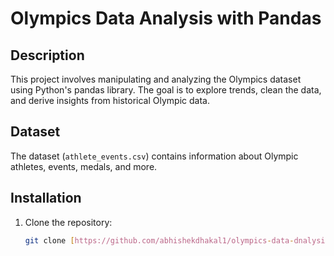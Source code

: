 # Olympics Data Analysis with Pandas

## Description
This project involves manipulating and analyzing the Olympics dataset using Python's pandas library. The goal is to explore trends, clean the data, and derive insights from historical Olympic data.

## Dataset
The dataset (`athlete_events.csv`) contains information about Olympic athletes, events, medals, and more.

## Installation
1. Clone the repository:
   ```bash
   git clone [https://github.com/abhishekdhakal1/olympics-data-dnalysis-pandas.git](https://github.com/abhishekdhakal1/olympics-data-analysis-pandas)
